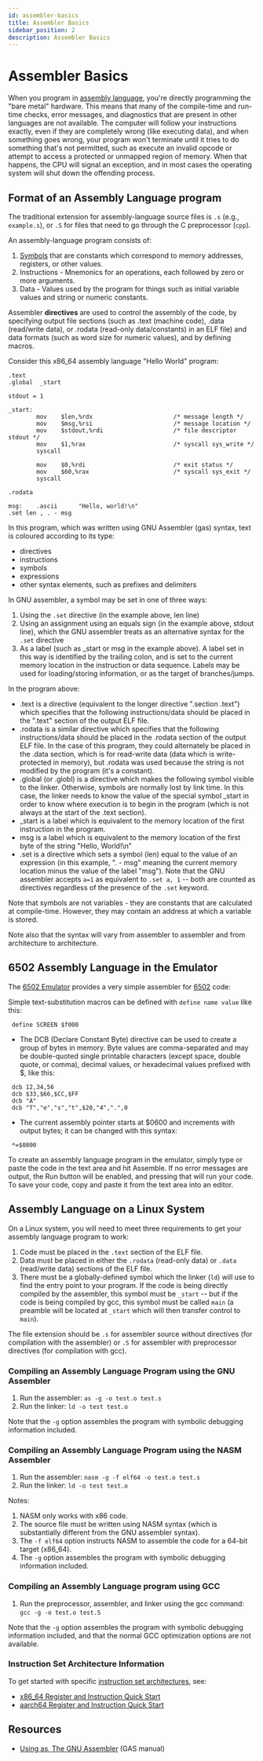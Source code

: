 ```yaml
---
id: assembler-basics
title: Assembler Basics
sidebar_position: 2
description: Assembler Basics
---
```


# Assembler Basics

When you program in [assembly language](./assembly-language.md), you're directly programming the "bare metal" hardware. This means that many of the compile-time and run-time checks, error messages, and diagnostics that are present in other languages are not available. The computer will follow your instructions exactly, even if they are completely wrong (like executing data), and when something goes wrong, your program won't terminate until it tries to do something that's not permitted, such as execute an invalid opcode or attempt to access a protected or unmapped region of memory. When that happens, the CPU will signal an exception, and in most cases the operating system will shut down the offending process.

## Format of an Assembly Language program

The traditional extension for assembly-language source files is `.s` (e.g., `example.s`), or `.S` for files that need to go through the C preprocessor (`cpp`).

An assembly-language program consists of:

1. [Symbols](./symbol.md) that are constants which correspond to memory addresses, registers, or other values.
2. Instructions - Mnemonics for an operations, each followed by zero or more arguments.
3. Data - Values used by the program for things such as initial variable values and string or numeric constants.

Assembler **directives** are used to control the assembly of the code, by specifying output file sections (such as .text (machine code), .data (read/write data), or .rodata (read-only data/constants) in an ELF file) and data formats (such as word size for numeric values), and by defining macros.

Consider this x86_64 assembly language "Hello World" program:

```assembly
.text
.global  _start

stdout = 1

_start:
        mov    $len,%rdx                       /* message length */
        mov    $msg,%rsi                       /* message location */
        mov    $stdout,%rdi                    /* file descriptor stdout */
        mov    $1,%rax                         /* syscall sys_write */
        syscall

        mov    $0,%rdi                         /* exit status */
        mov    $60,%rax                        /* syscall sys_exit */
        syscall

.rodata

msg:    .ascii      "Hello, world!\n"
.set len , . - msg
```

In this program, which was written using GNU Assembler (gas) syntax, text is coloured according to its type:

- directives
- instructions
- symbols
- expressions
- other syntax elements, such as prefixes and delimiters

In GNU assembler, a symbol may be set in one of three ways:

1. Using the `.set` directive (in the example above, len line)
2. Using an assignment using an equals sign (in the example above, stdout line), which the GNU assembler treats as an alternative syntax for the `.set` directive
3. As a label (such as _start or msg in the example above). A label set in this way is identified by the trailing colon, and is set to the current memory location in the instruction or data sequence. Labels may be used for loading/storing information, or as the target of branches/jumps.

In the program above:

- .text is a directive (equivalent to the longer directive ".section .text") which specifies that the following instructions/data should be placed in the ".text" section of the output ELF file.
- .rodata is a similar directive which specifies that the following instructions/data should be placed in the .rodata section of the output ELF file. In the case of this program, they could alternately be placed in the .data section, which is for read-write data (data which is write-protected in memory), but .rodata was used because the string is not modified by the program (it's a constant).
- .global (or .globl) is a directive which makes the following symbol visible to the linker. Otherwise, symbols are normally lost by link time. In this case, the linker needs to know the value of the special symbol _start in order to know where execution is to begin in the program (which is not always at the start of the .text section).
- _start is a label which is equivalent to the memory location of the first instruction in the program.
- msg is a label which is equivalent to the memory location of the first byte of the string "Hello, World!\n"
- .set is a directive which sets a symbol (len) equal to the value of an expression (in this example, ". - msg" meaning the current memory location minus the value of the label "msg"). Note that the GNU assembler accepts `a=1` as equivalent to `.set a, 1` -- both are counted as directives regardless of the presence of the `.set` keyword.

Note that symbols are not variables - they are constants that are calculated at compile-time. However, they may contain an address at which a variable is stored.

Note also that the syntax will vary from assembler to assembler and from architecture to architecture.

## 6502 Assembly Language in the Emulator

The [6502 Emulator](/G-6502/6502-emulator.md) provides a very simple assembler for [6502](/G-6502/6502.md) code:

Simple text-substitution macros can be defined with `define name value` like this:

```assembly
 define SCREEN $f000
```

- The DCB (Declare Constant Byte) directive can be used to create a group of bytes in memory. Byte values are comma-separated and may be double-quoted single printable characters (except space, double quote, or comma), decimal values, or hexadecimal values prefixed with $, like this:

```assembly
 dcb 12,34,56
 dcb $33,$66,$CC,$FF
 dcb "A"
 dcb "T","e","s","t",$20,"4",".",0
```

- The current assembly pointer starts at $0600 and increments with output bytes; it can be changed with this syntax:

```assembly
 *=$0800
```

To create an assembly language program in the emulator, simply type or paste the code in the text area and hit Assemble. If no error messages are output, the Run button will be enabled, and pressing that will run your code. To save your code, copy and paste it from the text area into an editor.

## Assembly Language on a Linux System

On a Linux system, you will need to meet three requirements to get your assembly language program to work:

1. Code must be placed in the `.text` section of the ELF file.
2. Data must be placed in either the `.rodata` (read-only data) or `.data` (read/write data) sections of the ELF file.
3. There must be a globally-defined symbol which the linker (`ld`) will use to find the entry point to your program. If the code is being directly compiled by the assembler, this symbol must be `_start` -- but if the code is being compiled by gcc, this symbol must be called `main` (a preamble will be located at `_start` which will then transfer control to `main`).

The file extension should be `.s` for assembler source without directives (for compilation with the assembler) or `.S` for assembler with preprocessor directives (for compilation with gcc).

### Compiling an Assembly Language Program using the GNU Assembler

1. Run the assembler: `as -g -o test.o test.s`
2. Run the linker: `ld -o test test.o`

Note that the `-g` option assembles the program with symbolic debugging information included.

### Compiling an Assembly Language Program using the NASM Assembler

1. Run the assembler: `nasm -g -f elf64 -o test.o test.s`
2. Run the linker: `ld -o test test.o`

Notes:

1. NASM only works with x86 code.
2. The source file must be written using NASM syntax (which is substantially different from the GNU assembler syntax).
3. The `-f elf64` option instructs NASM to assemble the code for a 64-bit target (x86_64).
4. The `-g` option assembles the program with symbolic debugging information included.

### Compiling an Assembly Language program using GCC

1. Run the preprocessor, assembler, and linker using the gcc command: `gcc -g -o test.o test.S`

Note that the `-g` option assembles the program with symbolic debugging information included, and that the normal GCC optimization options are not available.

### Instruction Set Architecture Information

To get started with specific [instruction set architectures](/E-ComputerArchitecture/instruction-set-architecture.md), see:

- [x86_64 Register and Instruction Quick Start](./x86-64-register-and-instruction-quick-start.md)
- [aarch64 Register and Instruction Quick Start](./aarch64-register-and-instruction-quick-start.md)

## Resources

- [Using as, The GNU Assembler](https://sourceware.org/binutils/docs/as/) (GAS manual)
